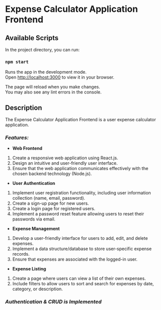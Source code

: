 #  Expense Calculator Application Frontend


## Available Scripts

In the project directory, you can run:

### `npm start`

Runs the app in the development mode.\
Open [http://localhost:3000](http://localhost:3000) to view it in your browser.

The page will reload when you make changes.\
You may also see any lint errors in the console.

## Description
The Expense Calculator Application Frontend is a user expense calculator application. 

### ***Features:***

* **Web Frontend**
1) Create a responsive web application using React.js.
2)  Design an intuitive and user-friendly user interface.
3)  Ensure that the web application communicates effectively with the chosen backend technology (Node.js).

* **User Authentication**
1) Implement user registration functionality, including user information collection (name, email, password).
2) Create a sign-up page for new users.
3) Create a login page for registered users.
4) Implement a password reset feature allowing users to reset their passwords via email.
   
* **Expense Management**
1) Develop a user-friendly interface for users to add, edit, and delete expenses.
2) Implement a data structure/database to store user-specific expense records.
3) Ensure that expenses are associated with the logged-in user.

* **Expense Listing**
1) Create a page where users can view a list of their own expenses.
2) Include filters to allow users to sort and search for expenses by date, category, or description.

### ***Authentication & CRUD is Implemented***
